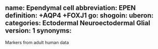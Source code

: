 name: Ependymal cell
abbreviation: EPEN
definition: +AQP4 +FOXJ1
go:
shogoin: 
uberon:
categories: Ectodermal Neuroectodermal Glial
version: 1
synonyms:
---

Markers from adult human data